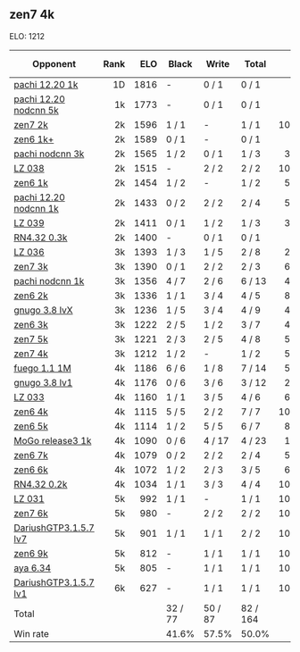 ## zen7 4k ##

ELO: 1212

Opponent | Rank | ELO | Black | Write | Total | Win rate
---------|-----:|----:|-------|-------|-------|-------:
[pachi 12.20 1k](pachi%2012.20%201k.md) | 1D | 1816 | - | 0 / 1 | 0 / 1 | 0.0%
[pachi 12.20 nodcnn 5k](pachi%2012.20%20nodcnn%205k.md) | 1k | 1773 | - | 0 / 1 | 0 / 1 | 0.0%
[zen7 2k](zen7%202k.md) | 2k | 1596 | 1 / 1 | - | 1 / 1 | 100.0%
[zen6 1k+](zen6%201k+.md) | 2k | 1589 | 0 / 1 | - | 0 / 1 | 0.0%
[pachi nodcnn 3k](pachi%20nodcnn%203k.md) | 2k | 1565 | 1 / 2 | 0 / 1 | 1 / 3 | 33.3%
[LZ 038](LZ%20038.md) | 2k | 1515 | - | 2 / 2 | 2 / 2 | 100.0%
[zen6 1k](zen6%201k.md) | 2k | 1454 | 1 / 2 | - | 1 / 2 | 50.0%
[pachi 12.20 nodcnn 1k](pachi%2012.20%20nodcnn%201k.md) | 2k | 1433 | 0 / 2 | 2 / 2 | 2 / 4 | 50.0%
[LZ 039](LZ%20039.md) | 2k | 1411 | 0 / 1 | 1 / 2 | 1 / 3 | 33.3%
[RN4.32 0.3k](RN4.32%200.3k.md) | 2k | 1400 | - | 0 / 1 | 0 / 1 | 0.0%
[LZ 036](LZ%20036.md) | 3k | 1393 | 1 / 3 | 1 / 5 | 2 / 8 | 25.0%
[zen7 3k](zen7%203k.md) | 3k | 1390 | 0 / 1 | 2 / 2 | 2 / 3 | 66.7%
[pachi nodcnn 1k](pachi%20nodcnn%201k.md) | 3k | 1356 | 4 / 7 | 2 / 6 | 6 / 13 | 46.2%
[zen6 2k](zen6%202k.md) | 3k | 1336 | 1 / 1 | 3 / 4 | 4 / 5 | 80.0%
[gnugo 3.8 lvX](gnugo%203.8%20lvX.md) | 3k | 1236 | 1 / 5 | 3 / 4 | 4 / 9 | 44.4%
[zen6 3k](zen6%203k.md) | 3k | 1222 | 2 / 5 | 1 / 2 | 3 / 7 | 42.9%
[zen7 5k](zen7%205k.md) | 3k | 1221 | 2 / 3 | 2 / 5 | 4 / 8 | 50.0%
[zen7 4k](zen7%204k.md) | 3k | 1212 | 1 / 2 | - | 1 / 2 | 50.0%
[fuego 1.1 1M](fuego%201.1%201M.md) | 4k | 1186 | 6 / 6 | 1 / 8 | 7 / 14 | 50.0%
[gnugo 3.8 lv1](gnugo%203.8%20lv1.md) | 4k | 1176 | 0 / 6 | 3 / 6 | 3 / 12 | 25.0%
[LZ 033](LZ%20033.md) | 4k | 1160 | 1 / 1 | 3 / 5 | 4 / 6 | 66.7%
[zen6 4k](zen6%204k.md) | 4k | 1115 | 5 / 5 | 2 / 2 | 7 / 7 | 100.0%
[zen6 5k](zen6%205k.md) | 4k | 1114 | 1 / 2 | 5 / 5 | 6 / 7 | 85.7%
[MoGo release3 1k](MoGo%20release3%201k.md) | 4k | 1090 | 0 / 6 | 4 / 17 | 4 / 23 | 17.4%
[zen6 7k](zen6%207k.md) | 4k | 1079 | 0 / 2 | 2 / 2 | 2 / 4 | 50.0%
[zen6 6k](zen6%206k.md) | 4k | 1072 | 1 / 2 | 2 / 3 | 3 / 5 | 60.0%
[RN4.32 0.2k](RN4.32%200.2k.md) | 4k | 1034 | 1 / 1 | 3 / 3 | 4 / 4 | 100.0%
[LZ 031](LZ%20031.md) | 5k | 992 | 1 / 1 | - | 1 / 1 | 100.0%
[zen7 6k](zen7%206k.md) | 5k | 980 | - | 2 / 2 | 2 / 2 | 100.0%
[DariushGTP3.1.5.7 lv7](DariushGTP3.1.5.7%20lv7.md) | 5k | 901 | 1 / 1 | 1 / 1 | 2 / 2 | 100.0%
[zen6 9k](zen6%209k.md) | 5k | 812 | - | 1 / 1 | 1 / 1 | 100.0%
[aya 6.34](aya%206.34.md) | 5k | 805 | - | 1 / 1 | 1 / 1 | 100.0%
[DariushGTP3.1.5.7 lv1](DariushGTP3.1.5.7%20lv1.md) | 6k | 627 | - | 1 / 1 | 1 / 1 | 100.0%
Total | | | 32 / 77 | 50 / 87 | 82 / 164 | 
Win rate| | | 41.6% | 57.5% | 50.0% | 
